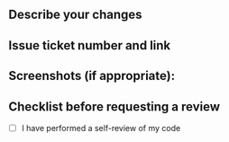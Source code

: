 ## Describe your changes

## Issue ticket number and link

## Screenshots (if appropriate):

## Checklist before requesting a review

- [ ] I have performed a self-review of my code
